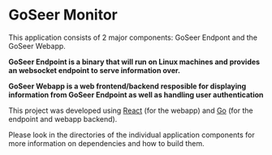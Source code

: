 # GoSeer Monitor #

This application consists of 2 major components: GoSeer Endpont and the GoSeer Webapp.

**GoSeer Endpoint is a binary that will run on Linux machines and provides an websocket endpoint to serve information over.**

**GoSeer Webapp is a web frontend/backend resposible for displaying information from GoSeer Endpoint as well as handling user authentication**

This project was developed using [React](https://reactjs.org/) (for the webapp) and [Go](https://golang.org/) (for the endpoint and webapp backend).

Please look in the directories of the individual application components for more information on dependencies and how to build them.